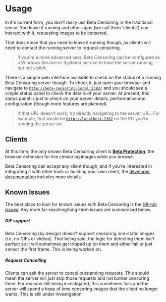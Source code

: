 # Usage

In it's current form, you don't really *use* Beta Censoring in the traditional sense. You leave it running and other apps (we call them 'clients') can interact with it, requesting images to be censored.

That does mean that you need to leave it running though, as clients will need to contact the running server to request censoring.

> If you're a more advanced user, Beta Censoring can be configured as a Windows Service or Systemd service to have the server running, but not visible.

There is a simple web interface available to check on the status of a running Beta Censoring server though. To check it, just open your browser and navigate to [`http://beta-censoring.local:2382/`](http://beta-censoring.local:2382/) and you should see a simple status panel to check the details of your server. At present, this status panel is just to check on your server details, performance and configuration (though more features are planned).

> If that URL doesn't work, try directly navigating to the server URL. For example, that would be [`http://localhost:2382`](http://localhost:2382) on the PC you're running the server on.


## Clients

At this time, the only _known_ Beta Censoring client is **[Beta Protection](https://silveredgold.github.io/beta-protection/)**, the browser extension for live censoring images while you browse.

Beta Censoring can accept any client though, and if you're interested in integrating it with other tools or building your own client, the [developer documentation](./developers.md) includes more details.

## Known Issues

The best place to look for known issues with Beta Censoring is the [GitHub issues](https://github.com/silveredgold/beta-censoring/issues). Any more far-reaching/long-term issues are summarised below.

##### GIF support

Beta Censoring (by design) doesn't support censoring non-static images (i.e. no GIFs or videos). That being said, the logic for detecting them isn't perfect so it will sometimes get tripped up on them and either fail or just censor the first frame. This is being worked on.

##### Request Cancelling

Clients can ask the server to cancel outstanding requests. This should mean the server will just skip those requests and not bother censoring them. For reasons still being investigated, this sometimes fails and the server will spend a heap of time censoring images that the client no longer wants. This is still under investigation.